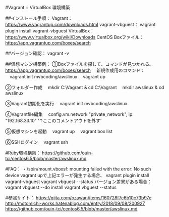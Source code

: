 #Vagrant + VirtualBox 環境構築

##インストール手順：
Vagrant：
https://www.vagrantup.com/downloads.html
vagrant-vbguest：
vagrant plugin install vagrant-vbguest
VirtualBox：
https://www.virtualbox.org/wiki/Downloads
CentOS Boxファイル：
https://app.vagrantup.com/boxes/search

##バージョン確認：
vagrant -v

##仮想マシン構築例：
①Boxファイルを探して、コマンドが見つかれる。
　https://app.vagrantup.com/boxes/search
　新規作成用のコマンド：
　vagrant init mvbcoding/awslinux
　vagrant up

②フォルダー作成
　mkdir C:\Vagrant & cd C:\Vagrant
　mkdir awslinux & cd awslinux

③Vagrant初期化を実行
　vagrant init mvbcoding/awslinux

④Vagrantfile編集
　config.vm.network "private_network", ip: "192.168.33.10"
  '↑ここのコメントアウトを外す'

⑤仮想マシンを起動
　vagrant up
　vagrant box list

⑥SSHログイン
　vagrant ssh

#Ruby環境構築：
https://github.com/ouin-tci/centos6.5/blob/master/awslinux.md

#FAQ：
・/sbin/mount.vboxsf: mounting failed with the error: No such device
vagrant upで上記エラーが発生する場合、
vagrant plugin install vagrant-vbguest
vagrant vbguest --status
バージョン差異がある場合：
vagrant vbguest --do install
vagrant vbguest --status


#参照サイト：
https://qiita.com/ozawan/items/160728f7c6b10c73b97e
http://motomichi-works.hatenablog.com/entry/2018/09/08/200927
https://github.com/ouin-tci/centos6.5/blob/master/awslinux.md
